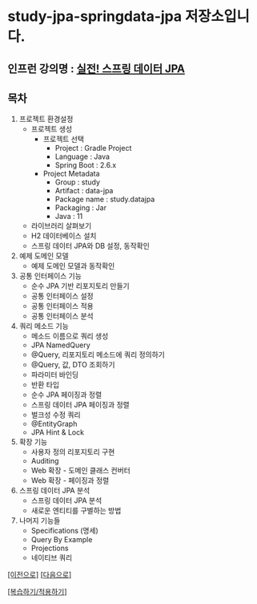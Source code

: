 # study-jpa-springdata-jpa 저장소입니다.

## 인프런 강의명 : [실전! 스프링 데이터 JPA](https://www.inflearn.com/course/%EC%8A%A4%ED%94%84%EB%A7%81-%EB%8D%B0%EC%9D%B4%ED%84%B0-JPA-%EC%8B%A4%EC%A0%84)

## 목차
1. 프로젝트 환경설정
    - 프로젝트 생성
        - 프로젝트 선택
            - Project : Gradle Project
            - Language : Java
            - Spring Boot : 2.6.x
        - Project Metadata
            - Group : study
            - Artifact : data-jpa
            - Package name : study.datajpa
            - Packaging : Jar
            - Java : 11 
    - 라이브러리 살펴보기
    - H2 데이터베이스 설치
    - 스프링 데이터 JPA와 DB 설정, 동작확인
2. 예제 도메인 모델
    - 예제 도메인 모델과 동작확인
3. 공통 인터페이스 기능
    - 순수 JPA 기반 리포지토리 만들기
    - 공통 인터페이스 설정
    - 공통 인터페이스 적용
    - 공통 인터페이스 분석
4. 쿼리 메소드 기능
    - 메소드 이름으로 쿼리 생성
    - JPA NamedQuery
    - @Query, 리포지토리 메소드에 쿼리 정의하기
    - @Query, 값, DTO 조회하기
    - 파라미터 바인딩
    - 반환 타입
    - 순수 JPA 페이징과 정렬
    - 스프링 데이터 JPA 페이징과 정렬
    - 벌크성 수정 쿼리
    - @EntityGraph
    - JPA Hint & Lock
5. 확장 기능
    - 사용자 정의 리포지토리 구현
    - Auditing
    - Web 확장 - 도메인 클래스 컨버터
    - Web 확장 - 페이징과 정렬
6. 스프링 데이터 JPA 분석
    - 스프링 데이터 JPA 분석
    - 새로운 엔티티를 구별하는 방법
7. 나머지 기능들
    - Specifications (명세)
    - Query By Example
    - Projections
    - 네이티브 쿼리
    
[[이전으로]](https://github.com/heechul90/study-jpa-jpashop) [[다음으로]](https://github.com/heechul90/study-jpa-querydsl)

[[복습하기/적용하기]](https://github.com/heechul90/project-hellcoding)
